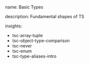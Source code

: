 name: Basic Types

description: Fundamental shapes of TS

insights:
  - tsc-array-tuple
  - tsc-object-type-comparison
  - tsc-never
  - tsc-enum
  - tsc-type-aliases-intro
